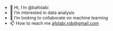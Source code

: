 - 👋 Hi, I’m @bafolabi
- 👀 I’m interested in data analysis
- 💞️ I’m looking to collaborate on machine learning
- 📫 How to reach me afolabi.rob@gmail.com

<!---
bafolabi/bafolabi is a ✨ special ✨ repository because its `README.md` (this file) appears on your GitHub profile.
You can click the Preview link to take a look at your changes.
--->
